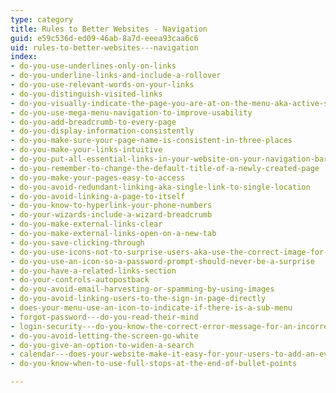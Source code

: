 ```yaml
---
type: category
title: Rules to Better Websites - Navigation
guid: e59c536d-ed09-46ab-8a7d-eeea93caa6c6
uid: rules-to-better-websites---navigation
index:
- do-you-use-underlines-only-on-links
- do-you-underline-links-and-include-a-rollover
- do-you-use-relevant-words-on-your-links
- do-you-distinguish-visited-links
- do-you-visually-indicate-the-page-you-are-at-on-the-menu-aka-active-state
- do-you-use-mega-menu-navigation-to-improve-usability
- do-you-add-breadcrumb-to-every-page
- do-you-display-information-consistently
- do-you-make-sure-your-page-name-is-consistent-in-three-places
- do-you-make-your-links-intuitive
- do-you-put-all-essential-links-in-your-website-on-your-navigation-bar
- do-you-remember-to-change-the-default-title-of-a-newly-created-page
- do-you-make-your-pages-easy-to-access
- do-you-avoid-redundant-linking-aka-single-link-to-single-location
- do-you-avoid-linking-a-page-to-itself
- do-you-know-to-hyperlink-your-phone-numbers
- do-your-wizards-include-a-wizard-breadcrumb
- do-you-make-external-links-clear
- do-you-make-external-links-open-on-a-new-tab
- do-you-save-clicking-through
- do-you-use-icons-not-to-surprise-users-aka-use-the-correct-image-for-files
- do-you-use-an-icon-so-a-password-prompt-should-never-be-a-surprise
- do-you-have-a-related-links-section
- do-your-controls-autopostback
- do-you-avoid-email-harvesting-or-spamming-by-using-images
- do-you-avoid-linking-users-to-the-sign-in-page-directly
- does-your-menu-use-an-icon-to-indicate-if-there-is-a-sub-menu
- forgot-password---do-you-read-their-mind
- login-security---do-you-know-the-correct-error-message-for-an-incorrect-user-name-or-password
- do-you-avoid-letting-the-screen-go-white
- do-you-give-an-option-to-widen-a-search
- calendar---does-your-website-make-it-easy-for-your-users-to-add-an-event-to-their-calendar
- do-you-know-when-to-use-full-stops-at-the-end-of-bullet-points

---
```



